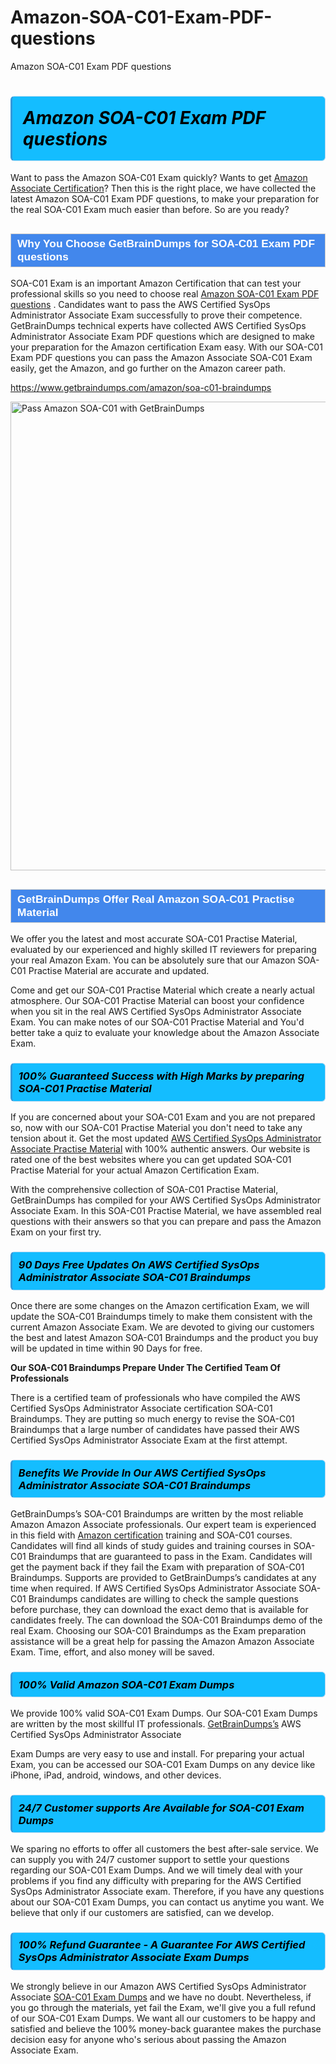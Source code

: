 # Amazon-SOA-C01-Exam-PDF-questions
Amazon SOA-C01 Exam PDF questions
<h1><strong><span style="display: block; color: #000000; background: #14BDFF; border: 0.5px solid #AED6F1; border-left: 3px solid #3498DB; padding: .6em; border-radius: 6px;">                     <em>Amazon SOA-C01 <span class="exam_variation">Exam PDF questions</span> </em>                </span></strong>            </h1>                        <p>Want to pass the Amazon SOA-C01 Exam quickly? Wants to get <a href="https://www.getbraindumps.com/amazon/amazon-associate-braindumps.html">Amazon Associate Certification</a>?  Then this is the right place, we have collected the             latest Amazon SOA-C01 <span class="exam_variation">Exam PDF questions</span>, to make your preparation for the real SOA-C01 Exam much easier than before. So are you ready?</p>                        <h2 style="background: #4287ec; border: 1px solid #cccccc; padding: 5px 10px;">                <span style="color: #ffffff;">                    <span style="font-size: 11pt;">                        <span style="line-height: normal;">                            <span style="font-family: Calibri,sans-serif;">                                <strong>                                    <span style="font-size: 13.0pt;">Why You Choose GetBrainDumps for SOA-C01 <span class="exam_variation">Exam PDF questions</span></span>                                </strong>                            </span>                        </span>                    </span>                </span>            </h2>                        <p>SOA-C01 Exam is an important Amazon Certification that can test your professional skills so you need to choose real <a href="https://www.getbraindumps.com/amazon/soa-c01-braindumps">Amazon SOA-C01 <span class="exam_variation">Exam PDF questions</span></a> .             Candidates want to pass the AWS Certified SysOps Administrator Associate Exam successfully to prove their competence. GetBrainDumps technical experts             have collected AWS Certified SysOps Administrator Associate <span class="exam_variation">Exam PDF questions</span> which are designed to make your preparation for the Amazon certification Exam easy. With our             SOA-C01 <span class="exam_variation">Exam PDF questions</span> you can pass the Amazon Associate SOA-C01 Exam easily, get the Amazon, and go further on the Amazon career path.</p>                        <p><a href="https://www.getbraindumps.com/amazon/soa-c01-braindumps">https://www.getbraindumps.com/amazon/soa-c01-braindumps</a></p>                        <p><a href="https://www.getbraindumps.com/"><img src="https://www.getbraindumps.com/images/get-updated-exam-questions-with-discount-getbraindumps.jpg" class="postImage" alt="Pass Amazon SOA-C01 with GetBrainDumps" width="750"></a></p>                            <h2 style="background: #4287ec; border: 1px solid #cccccc; padding: 5px 10px;">                <span style="color: #ffffff;">                    <span style="font-size: 11pt;">                        <span style="line-height: normal;">                            <span style="font-family: Calibri,sans-serif;">                                <strong>                                    <span style="font-size: 13.0pt;">GetBrainDumps Offer Real Amazon SOA-C01 <span class="exam_variation2">Practise Material</span></span>                                </strong>                            </span>                        </span>                    </span>                </span>            </h2>                        <p>We offer you the latest and most accurate SOA-C01 <span class="exam_variation2">Practise Material</span>, evaluated by our experienced and highly skilled IT reviewers for preparing your             real Amazon Exam. You can be absolutely sure that our Amazon SOA-C01 <span class="exam_variation2">Practise Material</span> are accurate and updated.</p>                        <p>Come and get our SOA-C01 <span class="exam_variation2">Practise Material</span> which create a nearly actual atmosphere. Our SOA-C01 <span class="exam_variation2">Practise Material</span> can boost your confidence when you sit             in the real AWS Certified SysOps Administrator Associate Exam. You can make notes of our SOA-C01 <span class="exam_variation2">Practise Material</span> and You'd better take a quiz to evaluate             your knowledge about the Amazon Associate Exam.</p>                        <h3>                <strong>                    <span style="display: block; color: #000000; background: #14BDFF; border: 0.5px solid #AED6F1; border-left: 3px solid #3498DB; padding: .6em; border-radius: 6px;">                        <em>100% Guaranteed Success with High Marks by preparing SOA-C01 <span class="exam_variation2">Practise Material</span></em>                    </span>                </strong>            </h3>                        <p>If you are concerned about your SOA-C01 Exam and you are not prepared so, now with our SOA-C01 <span class="exam_variation2">Practise Material</span> you don't need to take any tension about it.            Get the most updated <a href="https://www.getbraindumps.com/amazon/soa-c01-braindumps">AWS Certified SysOps Administrator Associate <span class="exam_variation2">Practise Material</span></a> with 100% authentic answers. Our website is rated one of the best websites where you can             get updated SOA-C01 <span class="exam_variation2">Practise Material</span> for your actual Amazon Certification Exam.</p>                        <p>With the comprehensive collection of SOA-C01 <span class="exam_variation2">Practise Material</span>, GetBrainDumps has compiled for your AWS Certified SysOps Administrator Associate Exam. In this SOA-C01 <span class="exam_variation2">Practise Material</span>,             we have assembled real questions with their answers so that you can prepare and pass the Amazon Exam on your first try.</p>                        <h3>                <strong>                    <span style="display: block; color: #000000; background: #14BDFF; border: 0.5px solid #AED6F1; border-left: 3px solid #3498DB; padding: .6em; border-radius: 6px;">                        <em>90 Days Free Updates On AWS Certified SysOps Administrator Associate SOA-C01 <span class="exam_variation3">Braindumps</span></em>                    </span>                </strong>            </h3>                        <p>Once there are some changes on the Amazon certification Exam, we will update the SOA-C01 <span class="exam_variation3">Braindumps</span> timely to make them consistent with the current             Amazon Associate Exam. We are devoted to giving our customers the best and latest Amazon SOA-C01 <span class="exam_variation3">Braindumps</span> and the product you buy             will be updated in time within 90 Days for free.</p>                        <p><strong>Our SOA-C01 <span class="exam_variation3">Braindumps</span> Prepare Under The Certified Team Of Professionals</strong></p>                        <p>There is a certified team of professionals who have compiled the AWS Certified SysOps Administrator Associate certification             SOA-C01 <span class="exam_variation3">Braindumps</span>. They are putting so much energy to revise the SOA-C01 <span class="exam_variation3">Braindumps</span> that a large number of candidates have passed             their AWS Certified SysOps Administrator Associate Exam  at the first attempt.</p>                        <h3>                <strong>                    <span style="display: block; color: #000000; background: #14BDFF; border: 0.5px solid #AED6F1; border-left: 3px solid #3498DB; padding: .6em; border-radius: 6px;">                        <em>Benefits We Provide In Our AWS Certified SysOps Administrator Associate SOA-C01 <span class="exam_variation3">Braindumps</span></em>                    </span>                </strong>            </h3>                        <p>GetBrainDumps’s SOA-C01 <span class="exam_variation3">Braindumps</span> are written by the most reliable Amazon Amazon Associate professionals. Our expert team is experienced in             this field with <a href="https://www.getbraindumps.com/amazon-braindumps.html">Amazon certification</a> training and SOA-C01 courses. Candidates will find all kinds of study guides and training courses in             SOA-C01 <span class="exam_variation3">Braindumps</span> that are guaranteed to pass in the Exam. Candidates will get the payment back if they fail the Exam with preparation of             SOA-C01 <span class="exam_variation3">Braindumps</span>. Supports are provided to GetBrainDumps’s candidates at any time when required. If AWS Certified SysOps Administrator Associate             SOA-C01 <span class="exam_variation3">Braindumps</span> candidates are willing to check the sample questions before purchase, they can download the exact demo that is available             for candidates freely. The can download the SOA-C01 <span class="exam_variation3">Braindumps</span> demo of the real Exam. Choosing our SOA-C01 <span class="exam_variation3">Braindumps</span> as the Exam preparation             assistance will be a great help for passing the Amazon Amazon Associate Exam. Time, effort, and also money will be saved.</p>                        <h3>                <strong>                    <span style="display: block; color: #000000; background: #14BDFF; border: 0.5px solid #AED6F1; border-left: 3px solid #3498DB; padding: .6em; border-radius: 6px;">                        <em>100% Valid Amazon SOA-C01 <span class="exam_variation4">Exam Dumps</span></em>                    </span>                </strong>            </h3>                        <p>We provide 100% valid SOA-C01 <span class="exam_variation4">Exam Dumps</span>. Our SOA-C01 <span class="exam_variation4">Exam Dumps</span> are written by the most skillful IT professionals. <a href="https://www.getbraindumps.com/">GetBrainDumps’s</a> AWS Certified SysOps Administrator Associate</p>            <p> <span class="exam_variation4">Exam Dumps</span> are very easy to use and install. For preparing your actual Exam, you can be accessed our SOA-C01 <span class="exam_variation4">Exam Dumps</span> on any device like iPhone, iPad, android, windows, and other devices.</p>                        <h3>                <strong>                    <span style="display: block; color: #000000; background: #14BDFF; border: 0.5px solid #AED6F1; border-left: 3px solid #3498DB; padding: .6em; border-radius: 6px;">                        <em>24/7 Customer supports Are Available for SOA-C01 <span class="exam_variation4">Exam Dumps</span></em>                    </span>                </strong>            </h3>                        <p>We sparing no efforts to offer all customers the best after-sale service. We can supply you with 24/7 customer support to settle your             questions regarding our SOA-C01 <span class="exam_variation4">Exam Dumps</span>. And we will timely deal with your problems if you find any difficulty with preparing for the             AWS Certified SysOps Administrator Associate exam. Therefore, if you have any questions about our SOA-C01 <span class="exam_variation4">Exam Dumps</span>, you can contact us             anytime you want. We believe that only if our customers are satisfied, can we develop.</p>                        <h3>                <strong>                    <span style="display: block; color: #000000; background: #14BDFF; border: 0.5px solid #AED6F1; border-left: 3px solid #3498DB; padding: .6em; border-radius: 6px;">                        <em>100% Refund Guarantee - A Guarantee For AWS Certified SysOps Administrator Associate <span class="exam_variation4">Exam Dumps</span></em>                    </span>                </strong>            </h3>                        <p>We strongly believe in our Amazon AWS Certified SysOps Administrator Associate <a href="https://www.getbraindumps.com/amazon/soa-c01-braindumps">SOA-C01 <span class="exam_variation4">Exam Dumps</span></a> and we have no doubt. Nevertheless, if you go through             the materials, yet fail the Exam, we'll give you a full refund of our SOA-C01 <span class="exam_variation4">Exam Dumps</span>. We want all our customers to be happy and satisfied and             believe the 100% money-back guarantee makes the purchase decision easy for anyone who's serious about passing the Amazon Associate Exam.</p>                    

